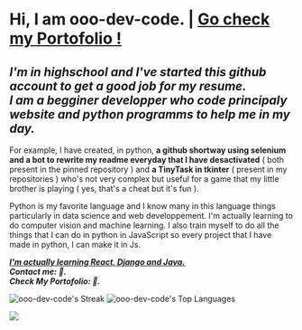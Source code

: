  # <b>Hi, I am ooo-dev-code. </b>  |  <u> Go check my Portofolio !</u>  

<i><h2>I'm in highschool and I've started this github account to get a good job for my resume.</br>
I am a begginer developper who code principaly website and python programms to help me in my day. </h2></i>

For example, I have created, in python, <b>a github shortway using selenium and a bot to rewrite my readme everyday that I have desactivated</b> ( both present in the pinned repository ) and <b>a TinyTask in tkinter</b> ( present in my repositories ) who's not very complex but useful for a game that my little brother is playing ( yes, that's a cheat but it's fun ).

Python is my favorite language and I know many in this language things particularly in data science and web developpement. I'm actually learning to do computer vision and machine learning.
I also train myself to do all the things that I can do in python in JavaScript so every project that I have made in python, I can make it in Js.

<i><strong><u>I'm actually learning React, Django and Java.</u></strong></i></br>
<i><strong>Contact me: <span></span> 👋.</strong></i></br>
<i><strong>Check My Portofolio: <span></span> 🌟.</strong></i>

![ooo-dev-code's Streak](https://github-readme-streak-stats.herokuapp.com/?user=ooo-dev-code&theme=vue-dark&hide_border=false)
![ooo-dev-code's Top Languages](https://github-readme-stats.vercel.app/api/top-langs/?username=ooo-dev-code&theme=vue-dark&show_icons=true&hide_border=false&layout=compact)

<img src="Capture d'écran 2024-11-19 212055.png" />
